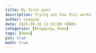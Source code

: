 ```yaml
---
title: My first post
description: Trying out how this works
author: vinayak
date: 2025-08-16 11:33:00 +0800
categories: [Blogging, Demo]
tags: [demo]
pin: true
math: true
---
```

